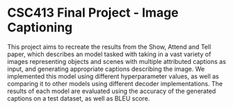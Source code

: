 # CSC413 Final Project - Image Captioning

This project aims to recreate the results from the Show, Attend and Tell paper, which describes an model tasked with taking in a vast variety of images representing objects and scenes with multiple attributed captions as input, and generating appropriate captions describing the image. We implemented this model using different hyperparameter values, as well as comparing it to other models using different decoder implementations. The results of each model are evaluated using the accuracy of the generated captions on a test dataset, as well as BLEU score.